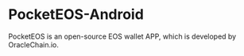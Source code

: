 # PocketEOS-Android
PocketEOS is an open-source EOS wallet APP, which is developed by OracleChain.io.
